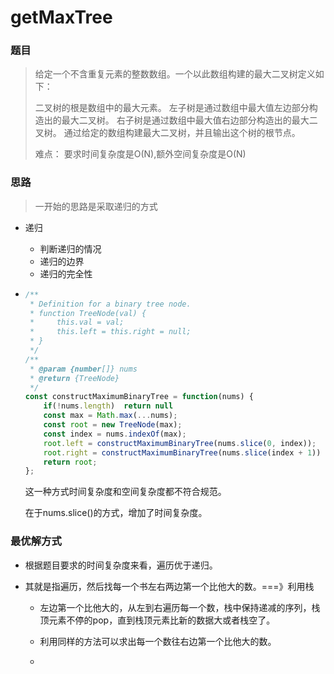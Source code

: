 # getMaxTree

### 题目

> 给定一个不含重复元素的整数数组。一个以此数组构建的最大二叉树定义如下：
>
> 二叉树的根是数组中的最大元素。
> 左子树是通过数组中最大值左边部分构造出的最大二叉树。
> 右子树是通过数组中最大值右边部分构造出的最大二叉树。
> 通过给定的数组构建最大二叉树，并且输出这个树的根节点。
>
> 难点： 要求时间复杂度是O(N),额外空间复杂度是O(N)

### 思路

> 一开始的思路是采取递归的方式

* 递归

  * 判断递归的情况
  * 递归的边界
  * 递归的完全性

* ```javascript
  /**
   * Definition for a binary tree node.
   * function TreeNode(val) {
   *     this.val = val;
   *     this.left = this.right = null;
   * }
   */
  /**
   * @param {number[]} nums
   * @return {TreeNode}
   */
  const constructMaximumBinaryTree = function(nums) {
      if(!nums.length)  return null
      const max = Math.max(...nums);
      const root = new TreeNode(max);
      const index = nums.indexOf(max);
      root.left = constructMaximumBinaryTree(nums.slice(0, index));
      root.right = constructMaximumBinaryTree(nums.slice(index + 1))
      return root;
  };
  ```

  这一种方式时间复杂度和空间复杂度都不符合规范。

  在于nums.slice()的方式，增加了时间复杂度。

### 最优解方式

* 根据题目要求的时间复杂度来看，遍历优于递归。

* 其就是指遍历，然后找每一个书左右两边第一个比他大的数。===》利用栈

  * 左边第一个比他大的，从左到右遍历每一个数，栈中保持递减的序列，栈顶元素不停的pop，直到栈顶元素比新的数据大或者栈空了。

  * 利用同样的方法可以求出每一个数往右边第一个比他大的数。

  * ```
    
    ```

    